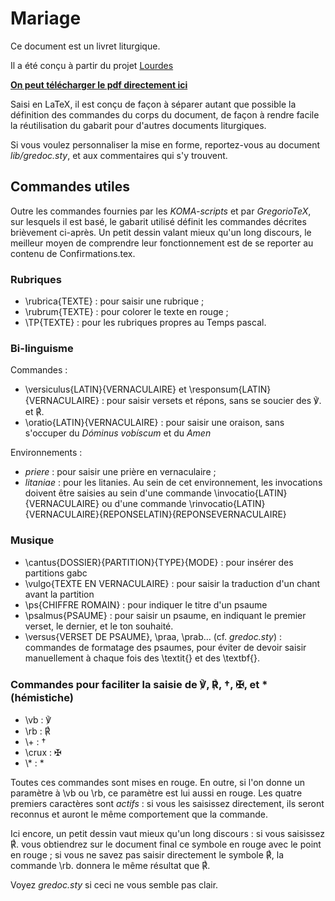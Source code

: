 # Mariage

Ce document est un livret liturgique.


Il a été conçu à partir du projet [Lourdes](https://github.com/jperon/Lourdes)

**[On peut télécharger le pdf directement ici](https://mega.nz/#!7bQFgApA!jaJOsr4Y3G2jWK6jsINLeVyl5Ru38kDc8vKfbMkC_Ec)**

Saisi en LaTeX, il est conçu de façon à séparer autant que possible la
définition des commandes du corps du document, de façon à rendre facile la
réutilisation du gabarit pour d'autres documents liturgiques.

Si vous voulez personnaliser la mise en forme, reportez-vous au document
*lib/gredoc.sty*, et aux commentaires qui s'y trouvent.

## Commandes utiles

Outre les commandes fournies par les *KOMA-scripts* et par *GregorioTeX*,
sur lesquels il est basé, le gabarit utilisé définit les commandes décrites
brièvement ci-après. Un petit dessin valant mieux qu'un long discours, le
meilleur moyen de comprendre leur fonctionnement est de se reporter au
contenu de Confirmations.tex. 

### Rubriques

* \\rubrica{TEXTE} : pour saisir une rubrique ;
* \\rubrum{TEXTE} : pour colorer le texte en rouge ;
* \\TP{TEXTE} : pour les rubriques propres au Temps pascal.

### Bi-linguisme

Commandes :

* \\versiculus{LATIN}{VERNACULAIRE} et \\responsum{LATIN}{VERNACULAIRE} :
    pour saisir versets et répons, sans se soucier des ℣. et ℟.
* \\oratio{LATIN}{VERNACULAIRE} : pour saisir une oraison, sans s'occuper du
    *Dóminus vobíscum* et du *Amen*

Environnements :
* *priere* : pour saisir une prière en vernaculaire ;
* *litaniae* : pour les litanies. Au sein de cet environnement, les invocations
    doivent être saisies au sein d'une commande \\invocatio{LATIN}{VERNACULAIRE}
	ou d'une commande
	\\rinvocatio{LATIN}{VERNACULAIRE}{REPONSELATIN}{REPONSEVERNACULAIRE}

### Musique

* \\cantus{DOSSIER}{PARTITION}{TYPE}{MODE} : pour insérer des partitions gabc
* \\vulgo{TEXTE EN VERNACULAIRE} : pour saisir la traduction d'un chant avant
    la partition
* \\ps{CHIFFRE ROMAIN} : pour indiquer le titre d'un psaume
* \\psalmus{PSAUME} : pour saisir un psaume, en indiquant le premier verset,
    le dernier, et le ton souhaité.
* \\versus{VERSET DE PSAUME}, \praa, \prab… (cf. *gredoc.sty*) : commandes de
    formatage des psaumes, pour éviter de devoir saisir manuellement à chaque
	fois des \textit{} et des \textbf{}.

### Commandes pour faciliter la saisie de ℣, ℟, †, ✠, et \* (hémistiche)

* \\vb : ℣
* \\rb : ℟
* \\+ : †
* \\crux : ✠
* \\\* : \*

Toutes ces commandes sont mises en rouge. En outre, si l'on donne un paramètre
à \\vb ou \\rb, ce paramètre est lui aussi en rouge. Les quatre premiers
caractères sont *actifs* : si vous les saisissez directement, ils seront
reconnus et auront le même comportement que la commande.

Ici encore, un petit dessin vaut mieux qu'un long discours : si vous saisissez
℟. vous obtiendrez sur le document final ce symbole en rouge avec le point en
rouge ; si vous ne savez pas saisir directement le symbole ℟, la commande \\rb.
donnera le même résultat que ℟.

Voyez *gredoc.sty* si ceci ne vous semble pas clair.
